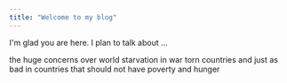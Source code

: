 ```yaml
---
title: "Welcome to my blog"
---
```


I'm glad you are here. I plan to talk about ...

the huge concerns over world starvation in war torn countries and just as bad in countries that should not have poverty and hunger
